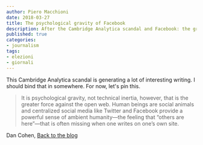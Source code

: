 ```yaml
---
author: Piero Macchioni
date: 2018-03-27
title: The psychological gravity of Facebook
description: After the Cambridge Analytica scandal and Facebook: the greater force against the open web is psychological gravity, not technical inertia, says Dan Cohen.
published: true
categories:
- journalism
tags:
- elezioni
- giornali
---
```


This Cambridge Analytica scandal is generating a lot of interesting writing. I should bind that in somewhere. For now, let's pin this.

>It is psychological gravity, not technical inertia, however, that is the greater force against the open web. Human beings are social animals and centralized social media like Twitter and Facebook provide a powerful sense of ambient humanity—the feeling that “others are here”—that is often missing when one writes on one’s own site.

Dan Cohen, [Back to the blog](https://dancohen.org/2018/03/21/back-to-the-blog/)
